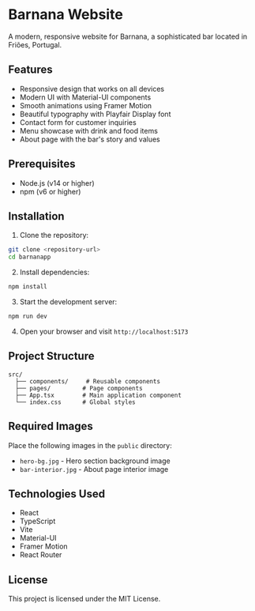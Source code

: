# Barnana Website

A modern, responsive website for Barnana, a sophisticated bar located in Friões, Portugal.

## Features

- Responsive design that works on all devices
- Modern UI with Material-UI components
- Smooth animations using Framer Motion
- Beautiful typography with Playfair Display font
- Contact form for customer inquiries
- Menu showcase with drink and food items
- About page with the bar's story and values

## Prerequisites

- Node.js (v14 or higher)
- npm (v6 or higher)

## Installation

1. Clone the repository:
```bash
git clone <repository-url>
cd barnanapp
```

2. Install dependencies:
```bash
npm install
```

3. Start the development server:
```bash
npm run dev
```

4. Open your browser and visit `http://localhost:5173`

## Project Structure

```
src/
  ├── components/     # Reusable components
  ├── pages/         # Page components
  ├── App.tsx        # Main application component
  └── index.css      # Global styles
```

## Required Images

Place the following images in the `public` directory:
- `hero-bg.jpg` - Hero section background image
- `bar-interior.jpg` - About page interior image

## Technologies Used

- React
- TypeScript
- Vite
- Material-UI
- Framer Motion
- React Router

## License

This project is licensed under the MIT License.
